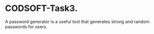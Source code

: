 # CODSOFT-Task3.
A password generator is a useful tool that generates strong and random passwords for users.
